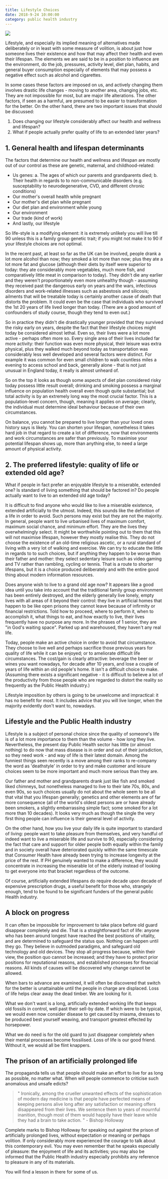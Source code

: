 ```yaml
---
title: Lifestyle Choices
date: 2018-9-24 10:00:00
category: public health industry
---
```


![](/images/7.jpg)

Lifestyle, and especially its implied meaning of alternatives made deliberately or in least with some measure of volition, is about just how someone lives their existence and how that may affect their health and even their lifespan. The elements we are said to be in a position to influence are the environment, do the job, pressures, activity level, diet plan, habits, and general buyer consumption especially of elements that may possess a negative effect such as alcohol and cigarettes.

<!-- more -->

In some cases these factors are imposed on us, and actively changing them involves drastic life changes - moving to another area, changing jobs, etc. They are not impossible for most, but are major life alterations. The other factors, if seen as a harmful, are presumed to be easier to transformation for the better. On the other hand, there are two important issues that should be discussed:

1. Does changing our lifestyle considerably affect our health and wellness and lifespan?
2. What if people actually prefer quality of life to an extended later years?

## 1. General health and lifespan determinants

The factors that determine our health and wellness and lifespan are mostly out of our control as these are genetic, maternal, and childhood-related:

 - Us genes:
a. The ages of which our parents and grandparents died;
b. Their health in regards to to non-communicable disorders (e.g. susceptability to neurodegenerative, CVD, and different chronic conditions)
 - Our mother's overall health while pregnant
 - Our mother's diet plan while pregnant
 - Our diet plan and environment while young
 - Our environment
 - Our trade (kind of work)
 - And lastly, our lifestyle

So life-style is a modifying element: it is extremely unlikely you will live till 90 unless this is a family group genetic trait; if you might not make it to 90 if your lifestyle choices are not optimal.

In the recent past, at least so far as the UK can be involved, people drank a lot more alcohol than now; they smoked a lot more than now; plus they ate a lot more fat and glucose (although their diets by itself were superior to today: they ate considerably more vegetables, much more fish, and comparatively little meat in comparison to today). They didn't die any earlier and they weren't proportionately even more unhealthy though - assuming they received past the dangerous early on years and the wars, infectious disorders and work-related illnesses such as asbestosis and silicosis; ailments that will be treatable today is certainly another cause of death that distorts the problem. It could even be the case that individuals who survived the 1st 20 years of life lived longer than today. (There are a good amount of confounders of study course, though they tend to even out.)

So in practice they didn't die drastically younger provided that they survived the risky early on years, despite the fact that their lifestyle choices might today be considered almost lethal. Even so, their lives were a lot more active - perhaps often more so. Every single area of their lives included far more activity: their function was even more physical, their leisure was extra physical, plus they walked much beyond today as transportation was considerably less well developed and several factors were distinct. For example it was common for even small children to walk countless miles a evening to access school and back, generally alone - that is not just unusual in England today, it really is almost unheard of.

So on the top it looks as though some aspects of diet plan considered risky today possess little result overall; drinking and smoking possess a marginal influence on population health overall even though quite substantial; but total activity is by an extremely long way the most crucial factor. This is a population-level concern, though, meaning it applies on average; clearly, the individual must determine ideal behaviour because of their own circumstances.

On balance, you cannot be prepared to live longer than your loved ones history says is likely. You can shorten your lifespan, nonetheless it takes hard job in that regard to create a lot of difference, now that environments and work circumstances are safer than previously. To maximise your potential lifespan shows up, more than anything else, to need a large amount of physical activity.

## 2. The preferred lifestyle: quality of life or extended old age?

What if people in fact prefer an enjoyable lifestyle to a miserable, extended one? Is standard of living something that should be factored in? Do people actually want to live to an extended old age today?

It is difficult to find anyone who would like to live a miserable existence, extended artificially to the utmost. Indeed, this sounds like the definition of a life in order to avoid. Such persons may exist but they are not the majority. In general, people want to live urbanised lives of maximum comfort, maximum social chance, and minimum effort. They are the lives they overwhelmingly select. It might be worthwhile pointing out to them that this will not maximise lifespan, however they mostly realise this. They do not choose the existence of an old-time religious ascetic, or a rural standard of living with a very lot of walking and exercise. We can try to educate the little in regards to to such choices, but if anything they happen to be worse than their father and mother: they select sedentary leisure such as video gaming and TV rather than rambling, cycling or tennis. That is a route to shorter lifespans, but it is a choice produced deliberately and with the entire good thing about modern information resources.

Does anyone wish to live to a grand old age now? It appears like a good idea until you take into account that the traditional family group environment has been entirely destroyed, and the elderly generally live lonely, empty lives with all areas of it beyond their control: they live in artificial homes that happen to be like open prisons they cannot leave because of infirmity or financial restrictions. Told how to proceed, where to perform it, when to accomplish it, what things to eat, and how exactly to live, their lives frequently have no purpose any more. In the phrases of 1 senior, they are "in God's waiting space". Parked up and warehoused, they haven't any real life.

Today, people make an active choice in order to avoid that circumstance. They choose to live well and perhaps sacrifice those previous years for quality of life while it can be enjoyed; or to ameliorate difficult life circumstances. The cost/gain is clearly attractive: beverage the beer or wines you want nowadays, for decade after 10 years, and lose a couple of years of life within an old people's home. It isn't a difficult choice to make. (Assuming there exists a significant negative - it is difficult to believe a lot of the productivity from those people who are regarded to distort the reality so frequently as the Public Health industry.)

Lifestyle imposition by others is going to be unwelcome and impractical: it has no benefit for most. It includes advice that you will live longer, when the majority evidently don't want to, nowadays.

## Lifestyle and the Public Health industry

Lifestyle is a subject of personal choice since the quality of someone's life is of a lot more importance to them than the volume - how long they live. Nevertheless, the present day Public Health sector has little (or almost nothing) to do now that mass disease is in order and out of their jurisdiction, so they need work - and way of life is their latest domain. Among the funniest things seen recently is a move among their ranks to re-company the word as 'deathstyle' in order to try and make customer and leisure choices seem to be more important and much more serious than they are.

Our father and mother and grandparents drank just like fish and smoked liked chimneys, but nonetheless managed to live to their late 70s, 80s, and even 90s, so such choices usually do not about the whole seem to be all that vital that you lifespan generally; genetics and other elements are of far more consequence (all of the world's oldest persons are or have already been smokers, a slightly embarrassing simple fact; some smoked for a lot more than 10 decades). It looks very much as though the single the very first thing people can influence is their general level of activity.

On the other hand, how you live your daily life is quite important to standard of living: people want to take pleasure from themselves, and very handful of indeed want to live a miserable life and survive to 90, especially considering the fact that care and support for older people both equally within the family and in society overall have deteriorated quickly within the same timescale that Consumer Health have already been trying to increase longevity at the price of the rest. If PH genuinely wanted to make a difference, they would concentrate in increasing the miserable lot of the elderly instead of looking to get everyone into that bracket regardless of the outcome.

Of course, artificially extended lifespans do require decade upon decade of expensive prescription drugs, a useful benefit for those who, strangely enough, tend to be found to be significant funders of the general public Health industry.

## A block on progress

It can often be impossible for improvement to take place before old guard disappear completely and die. That is a straightforward fact of life: anyone who has been around longest have reached the best positions of vitality, and are determined to safeguard the status quo. Nothing can happen until they go. They believe in outmoded paradigms, and safeguard old technology and old devices. They stop all progress because, within their view, the position quo cannot be increased; and they have to protect prior positions for reputational reasons, and established processes for financial reasons. All kinds of causes will be discovered why change cannot be allowed.

When bars to advance are examined, it will often be discovered that switch for the better is unattainable until the people in charge are displaced. Loss of life helps clear away the dead timber. We are looking for it.

What we don't want is a long, artificially extended working life that keeps old fossils in control, well past their sell-by date. If which were to be typical, we would even now consider disease to get caused by miasma, dresses to be produced best yourself weaving, and transport greatest effected by horsepower.

What we do need is for the old guard to just disappear completely when their mental processes become fossilised. Loss of life is our good friend. Without it, we would all be flint knappers.

## The prison of an artificially prolonged life

The propaganda tells us that people should make an effort to live for as long as possible, no matter what. When will people commence to criticise such anomalous and unsafe edicts?

<blockquote>
" Ironically, among the crueller unwanted effects of the sophistication of modern day medicine is that people have perfected means of keeping persons alive long after any satisfaction or meaning offers disappeared from their lives. We sentence them to years of mournful inanition, though most of them would happily have their leave while they had a brain to take action. "
- Bishop Holloway
</blockquote>

Complete marks to Bishop Holloway for speaking out against the prison of artificially prolonged lives, without expectation or meaning or perhaps volition. If only considerably more experienced the courage to talk about this contemporary evil. You may even remember that he speaks especially of pleasure: the enjoyment of life and its activities; you may also be informed that the Public Health industry especially prohibits any reference to pleasure in any of its materials.

You will find a lesson in there for some of us.

